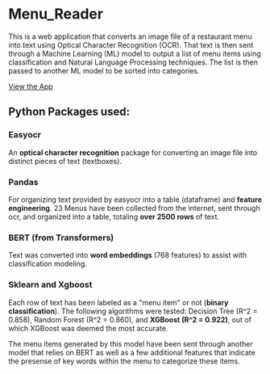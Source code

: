 # Menu_Reader

This is a web application that converts an image file of a restaurant menu into text using Optical Character Recognition (OCR). 
That text is then sent through a Machine Learning (ML) model to output a list of menu items using classification and Natural Language Processing techniques. 
The list is then passed to another ML model to be sorted into categories.

[View the App](https://menu-reader-1ada6a994a40.herokuapp.com/)

## Python Packages used:

### Easyocr
An **optical character recognition** package for converting an image file into distinct pieces of text (textboxes).
### Pandas
For organizing text provided by easyocr into a table (dataframe) and **feature engineering**. 
23 Menus have been collected from the internet, sent through ocr, and organized into a table, totaling **over 2500 rows** of text. 
### BERT (from Transformers)
Text was converted into **word embeddings** (768 features) to assist with classification modeling.  
### Sklearn and Xgboost
Each row of text has been labeled as a "menu item" or not (**binary classification**). The following algorithms were tested: Decision Tree (R^2 = 0.858), 
Random Forest (R^2 = 0.860), and **XGBoost (R^2 = 0.922)**, out of which XGBoost was deemed the most accurate. 

The menu items generated by this model have been sent through another model that relies on BERT as well as a few additional features that indicate the presense of key words within the menu to categorize these items. 

<!---
The following features were used for classification:
- Text (word embeddings)
- width (width of text box)
- height (height of text box)
- uppercase (number of uppercase characters present in text)
- chars (number of characters)
- words (number of words)
- periods (number of periods)
- period_btw_numbers (count of periods between 2 numerical characters)
- number_end (count of numerical character at the end of text)
- numbers (number of numerical characters)
- commas (number of commas)
- exclamation (number of exclamation marks)
- question (number of numerical characters)
- colons (number of colons)
- underscores (number of underscores)
- dollar (number of dollar signs)
- punctuation (number of other punctuation characters)
- 2_periods_cnt	Item (count of 2 consecutive periods)
<br></br>
-->

